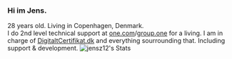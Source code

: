 ### Hi im Jens.
28 years old. Living in Copenhagen, Denmark.</br>
I do 2nd level technical support at [one.com](https://one.com)/[group.one](https://group.one) for a living.
I am in charge of [DigitaltCertifikat.dk](https://digitaltcertifikat.dk) and everything sourrounding that. Including support & development.
![jensz12's Stats](https://github-readme-stats.vercel.app/api?username=jensz12&theme=dark&show_icons=true&hide_border=true&count_private=true)
